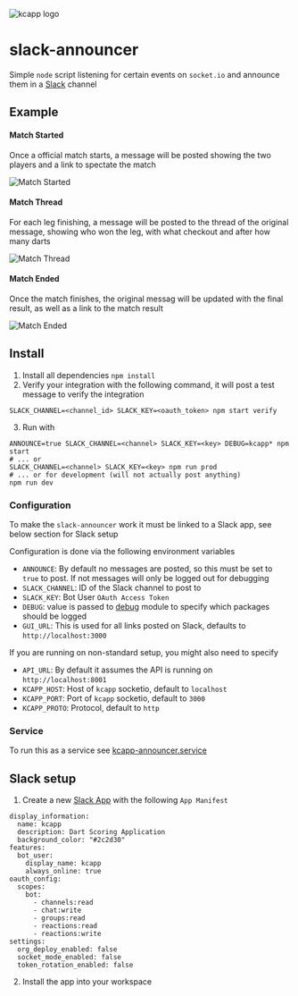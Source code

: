 ![kcapp logo](https://raw.githubusercontent.com/wiki/kcapp/frontend/images/logo/kcapp_plus_slack.png)
# slack-announcer
Simple `node` script listening for certain events on `socket.io` and announce them in a [Slack](https://slack.com/) channel

## Example
#### Match Started
Once a official match starts, a message will be posted showing the two players and a link to spectate the match

![Match Started](https://raw.githubusercontent.com/wiki/kcapp/frontend/images/announcer/announcer_started.png)

#### Match Thread
For each leg finishing, a message will be posted to the thread of the original message, showing who won the leg, with what checkout and after how many darts

![Match Thread](https://raw.githubusercontent.com/wiki/kcapp/frontend/images/announcer/announter_thread.png)

#### Match Ended
Once the match finishes, the original messag will be updated with the final result, as well as a link to the match result

![Match Ended](https://raw.githubusercontent.com/wiki/kcapp/frontend/images/announcer/announter_result.png)

## Install
1. Install all dependencies `npm install`
2. Verify your integration with the following command, it will post a test message to verify the integration
```
SLACK_CHANNEL=<channel_id> SLACK_KEY=<oauth_token> npm start verify
```
3. Run with
```
ANNOUNCE=true SLACK_CHANNEL=<channel> SLACK_KEY=<key> DEBUG=kcapp* npm start
# ... or
SLACK_CHANNEL=<channel> SLACK_KEY=<key> npm run prod
# ... or for development (will not actually post anything)
npm run dev
```

### Configuration
To make the `slack-announcer` work it must be linked to a Slack app, see below section for Slack setup

Configuration is done via the following environment variables
* `ANNOUNCE`: By default no messages are posted, so this must be set to `true` to post. If not messages will only be logged out for debugging
* `SLACK_CHANNEL`: ID of the Slack channel to post to
* `SLACK_KEY`: Bot User `OAuth Access Token`
* `DEBUG`: value is passed to [debug](https://github.com/visionmedia/debug) module to specify which packages should be logged
* `GUI_URL`: This is used for all links posted on Slack, defaults to `http://localhost:3000`

If you are running on non-standard setup, you might also need to specify
* `API_URL`: By default it assumes the API is running on `http://localhost:8001`
* `KCAPP_HOST`: Host of `kcapp` socketio, default to `localhost`
* `KCAPP_PORT`: Port of `kcapp` socketio, default to `3000`
* `KCAPP_PROTO`: Protocol, default to `http`

### Service
To run this as a service see [kcapp-announcer.service](https://github.com/kcapp/services/blob/master/kcapp-announcer.service)

## Slack setup
1. Create a new [Slack App](https://api.slack.com/apps/) with the following `App Manifest`
```
display_information:
  name: kcapp
  description: Dart Scoring Application
  background_color: "#2c2d30"
features:
  bot_user:
    display_name: kcapp
    always_online: true
oauth_config:
  scopes:
    bot:
      - channels:read
      - chat:write
      - groups:read
      - reactions:read
      - reactions:write
settings:
  org_deploy_enabled: false
  socket_mode_enabled: false
  token_rotation_enabled: false
```
2. Install the app into your workspace